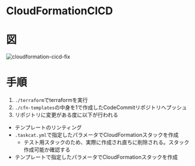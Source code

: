 # CloudFormationCICD
# 図
![cloudformation-cicd-fix](/uploads/a0bae86fe17165b48e41a1a82ff06777/cloudformation-cicd-fix.png)

# 手順
1. `./terraform`でterraformを実行
2. `./cfn-templates`の中身を1で作成したCodeCommitリポジトリへプッシュ
3. リポジトリに変更がある度に以下が行われる  
  - テンプレートのリンティング
  - `.taskcat.yml`で指定したパラメータでCloudFormationスタックを作成
    - テスト用スタックのため、実際に作成され直ちに削除される。スタック作成可能か確認する
  - テンプレートで指定したパラメータでCloudFormationスタックを作成